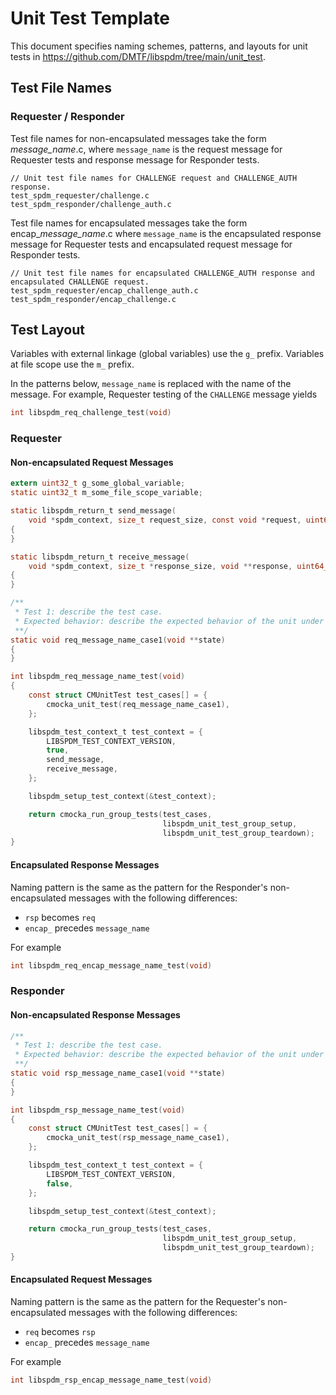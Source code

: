 # Unit Test Template

This document specifies naming schemes, patterns, and layouts for unit tests in
https://github.com/DMTF/libspdm/tree/main/unit_test.

## Test File Names

### Requester / Responder

Test file names for non-encapsulated messages take the form *message_name*.c, where `message_name`
is the request message for Requester tests and response message for Responder tests.

```
// Unit test file names for CHALLENGE request and CHALLENGE_AUTH response.
test_spdm_requester/challenge.c
test_spdm_responder/challenge_auth.c
```

Test file names for encapsulated messages take the form encap_*message_name*.c where `message_name`
is the encapsulated response message for Requester tests and encapsulated request message for
Responder tests.

```
// Unit test file names for encapsulated CHALLENGE_AUTH response and encapsulated CHALLENGE request.
test_spdm_requester/encap_challenge_auth.c
test_spdm_responder/encap_challenge.c
```

## Test Layout

Variables with external linkage (global variables) use the `g_` prefix. Variables at file scope use
the `m_` prefix.

In the patterns below, `message_name` is replaced with the name of the message. For example,
Requester testing of the `CHALLENGE` message yields

```C
int libspdm_req_challenge_test(void)
```

### Requester

#### Non-encapsulated Request Messages

```C
extern uint32_t g_some_global_variable;
static uint32_t m_some_file_scope_variable;

static libspdm_return_t send_message(
    void *spdm_context, size_t request_size, const void *request, uint64_t timeout)
{
}

static libspdm_return_t receive_message(
    void *spdm_context, size_t *response_size, void **response, uint64_t timeout)
{
}

/**
 * Test 1: describe the test case.
 * Expected behavior: describe the expected behavior of the unit under test.
 **/
static void req_message_name_case1(void **state)
{
}

int libspdm_req_message_name_test(void)
{
    const struct CMUnitTest test_cases[] = {
        cmocka_unit_test(req_message_name_case1),
    };

    libspdm_test_context_t test_context = {
        LIBSPDM_TEST_CONTEXT_VERSION,
        true,
        send_message,
        receive_message,
    };

    libspdm_setup_test_context(&test_context);

    return cmocka_run_group_tests(test_cases,
                                  libspdm_unit_test_group_setup,
                                  libspdm_unit_test_group_teardown);
}
```

#### Encapsulated Response Messages

Naming pattern is the same as the pattern for the Responder's non-encapsulated messages with the
following differences:
- `rsp` becomes `req`
- `encap_` precedes `message_name`

For example
```C
int libspdm_req_encap_message_name_test(void)
```

### Responder

#### Non-encapsulated Response Messages

```C
/**
 * Test 1: describe the test case.
 * Expected behavior: describe the expected behavior of the unit under test.
 **/
static void rsp_message_name_case1(void **state)
{
}

int libspdm_rsp_message_name_test(void)
{
    const struct CMUnitTest test_cases[] = {
        cmocka_unit_test(rsp_message_name_case1),
    };

    libspdm_test_context_t test_context = {
        LIBSPDM_TEST_CONTEXT_VERSION,
        false,
    };

    libspdm_setup_test_context(&test_context);

    return cmocka_run_group_tests(test_cases,
                                  libspdm_unit_test_group_setup,
                                  libspdm_unit_test_group_teardown);
}
```

#### Encapsulated Request Messages

Naming pattern is the same as the pattern for the Requester's non-encapsulated messages with the
following differences:
- `req` becomes `rsp`
- `encap_` precedes `message_name`

For example
```C
int libspdm_rsp_encap_message_name_test(void)
```
